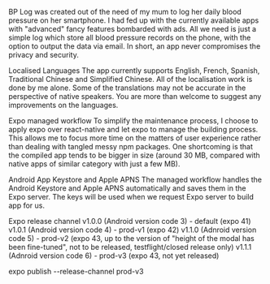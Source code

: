 BP Log was created out of the need of my mum to log her daily blood pressure on her smartphone.  I had fed up with the currently available apps with "advanced" fancy features bombarded with ads.  All we need is just a simple log which store all blood pressure records on the phone, with the option to output the data via email.  In short, an app never compromises the privacy and security. 

Localised Languages
The app currently supports English, French, Spanish, Traditional Chinese and Simplified Chinese.  All of the localisation work is done by me alone.  Some of the translations may not be accurate in the perspective of native speakers.  You are more than welcome to suggest any improvements on the languages.

Expo managed workflow
To simplify the maintenance process, I choose to apply expo over react-native and let expo to manage the building process.  This allows me to focus more time on the matters of user experience rather than dealing with tangled messy npm packages.  One shortcoming is that the compiled app tends to be bigger in size (around 30 MB, compared with native apps of similar category with just a few MB).

Android App Keystore and Apple APNS 
The managed workflow handles the Android Keystore and Apple APNS automatically and saves them in the Expo server.  The keys will be used when we request Expo server to build app for us.

Expo release channel
v1.0.0 (Android version code 3) - default (expo 41)
v1.0.1 (Android version code 4) - prod-v1 (expo 42)
v1.1.0 (Adnroid version code 5) - prod-v2 (expo 43, up to the version of "height of the modal has been fine-tuned", not to be released, testflight/closed release only)
v1.1.1 (Adnroid version code 6) - prod-v3 (expo 43, not yet released)

expo publish --release-channel prod-v3